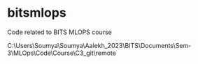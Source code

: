 # bitsmlops
Code related to BITS MLOPS course

C:\Users\Soumya\Soumya\Aalekh_2023\BITS\Documents\Sem-3\MLOps\Code\Course\C3_git\remote
